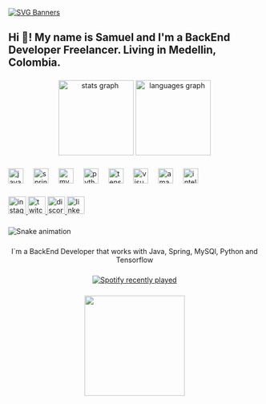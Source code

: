 [![SVG Banners](https://svg-banners.vercel.app/api?type=glitch&text1=Hi,%20I'm%20Samuel%20Cifuentes&width=800&height=80)](https://github.com/Akshay090/svg-banners)


<h2 align="left">Hi 👋! My name is Samuel and I'm a BackEnd Developer Freelancer. Living in Medellin, Colombia.</h2>

###

<div align="center">
  <img src="https://github-readme-stats.vercel.app/api?username=Samito055&hide_title=false&hide_rank=false&show_icons=true&include_all_commits=true&count_private=true&disable_animations=false&theme=dracula&locale=en&hide_border=false" height="150" alt="stats graph"  />
  <img src="https://github-readme-stats.vercel.app/api/top-langs?username=Samito055&locale=en&hide_title=false&layout=compact&card_width=320&langs_count=5&theme=dracula&hide_border=false" height="150" alt="languages graph"  />
</div>

###

<div align="left">
  <img src="https://cdn.jsdelivr.net/gh/devicons/devicon/icons/java/java-original.svg" height="30" alt="java logo"  />
  <img width="12" />
  <img src="https://cdn.jsdelivr.net/gh/devicons/devicon/icons/spring/spring-original.svg" height="30" alt="spring logo"  />
  <img width="12" />
  <img src="https://cdn.jsdelivr.net/gh/devicons/devicon/icons/mysql/mysql-original.svg" height="30" alt="mysql logo"  />
  <img width="12" />
  <img src="https://cdn.jsdelivr.net/gh/devicons/devicon/icons/python/python-original.svg" height="30" alt="python logo"  />
  <img width="12" />
  <img src="https://cdn.jsdelivr.net/gh/devicons/devicon/icons/tensorflow/tensorflow-original.svg" height="30" alt="tensorflow logo"  />
  <img width="12" />
  <img src="https://cdn.jsdelivr.net/gh/devicons/devicon/icons/visualstudio/visualstudio-plain.svg" height="30" alt="visualstudio logo"  />
  <img width="12" />
  <img src="https://cdn.jsdelivr.net/gh/devicons/devicon/icons/amazonwebservices/amazonwebservices-original.svg" height="30" alt="amazonwebservices logo"  />
  <img width="12" />
  <img src="https://cdn.jsdelivr.net/gh/devicons/devicon/icons/intellij/intellij-original.svg" height="30" alt="intellij logo"  />
</div>

###

<div align="left">
  <a href="https://www.instagram.com/sam_cifutoro/" target="_blank">
    <img src="https://img.shields.io/static/v1?message=Instagram&logo=instagram&label=&color=E4405F&logoColor=white&labelColor=&style=for-the-badge" height="35" alt="instagram logo"  />
  </a>
  <a href="https://www.twitch.tv/crawlxl" target="_blank">
    <img src="https://img.shields.io/static/v1?message=Twitch&logo=twitch&label=&color=9146FF&logoColor=white&labelColor=&style=for-the-badge" height="35" alt="twitch logo"  />
  </a>
  <a href="_samito_" target="_blank">
    <img src="https://img.shields.io/static/v1?message=Discord&logo=discord&label=&color=7289DA&logoColor=white&labelColor=&style=for-the-badge" height="35" alt="discord logo"  />
  </a>
  <a href="https://www.linkedin.com/in/samucifbackend/" target="_blank">
    <img src="https://img.shields.io/static/v1?message=LinkedIn&logo=linkedin&label=&color=0077B5&logoColor=white&labelColor=&style=for-the-badge" height="35" alt="linkedin logo"  />
  </a>
</div>

###

<img src="https://raw.githubusercontent.com/Samito055/Samito055/output/snake.svg" alt="Snake animation" />

###

<p align="center">I´m a BackEnd Developer that works with Java, Spring, MySQl, Python and Tensorflow</p>

###

<div align="center">
  <a href="https://open.spotify.com/user/22zw43rpjoo7bcezx7eriyska">
    <img src="https://spotify-recently-played-readme.vercel.app/api?user=22zw43rpjoo7bcezx7eriyska&count=5" alt="Spotify recently played"  />
  </a>
</div>

###

<div align="center">
  <img height="200" src="https://lh3.googleusercontent.com/pw/AP1GczP0X9iYPDRKT3J1SSB40jxnQftQyIIYbRboppISaZeQ-BmV1oG8DnHGf8-2tH4roRjnyLnnLBDwy1jkRUxpNAumt-Rf7dILSpa4Y6I1Yz50b4FPBNd2fxxQ6xy0Or49luC_XYF8snlqUb_lovukbrOm84wwn7mFu36PD7iwYvFQm2P0pGc8nN2dWzRvO6n62CqV09qocOsAMwft_n2xHWIRYr0CmAQcjorKEp-zAr9M7dXgtxsyOaGKaHwu_C3NWL_ou3kRA2mQPb7mXT7JchZ9OE-dNuBaq2Bf0dBAZyLfsxP2t2yuzSXzxm1F-M7fwAWsKzvIIJnxb0PcV040w6lNrvYBKGV74GnIFNYUtaKTyYdxN9ns_uv6Dc80XZQwQgEFgYhGEMQ6Ymymb6t8TY-3dJXdXSm9SHCu2CeGqp6h5UehnOH2UUhemeVjM__0M3RBZDhAH5QQcOHQqlGSgLSOZsf1hCqbEGNaW69OL2CUpq6uBKimgK9uayGEy7raAEL3yfEmEdv-1GJPddTZLITHwN2H6tyYhjhKdgarDXnBYyuMxNm1WZ_vmkViUinSpcBLcIHMoxp4TLizvUdrAkDapIKA3_gkMStyvxMo8-LbEX6pwurPUXKnChVANESklMbRIGi7hVJK6qVDx3yMH1yI-wLRI4phrdcwQeWL-JylfV-G26eOjdJ2Jf0mjcAEfjXgY_lhBW6vlqgtVRjJvXoQgGDVYNsDL23qechOzhecGAmnp6LLk-Qbir9F7Ghkgxk83gMCkr_jqXiJmUvRnOHu_SCcLt7rJ5o0QAJSb64Z_roaqgHbxGjCVbvSahWw2-r_O5sMIs0xCdTx2bxSd-bgXN7KULyycg22PVErroO94wFMzQBKvdL68RLggWYuX201sKpXGs14ADYnHmmpoEvb=w720-h636-s-no-gm?authuser=0"  />
</div>

###
